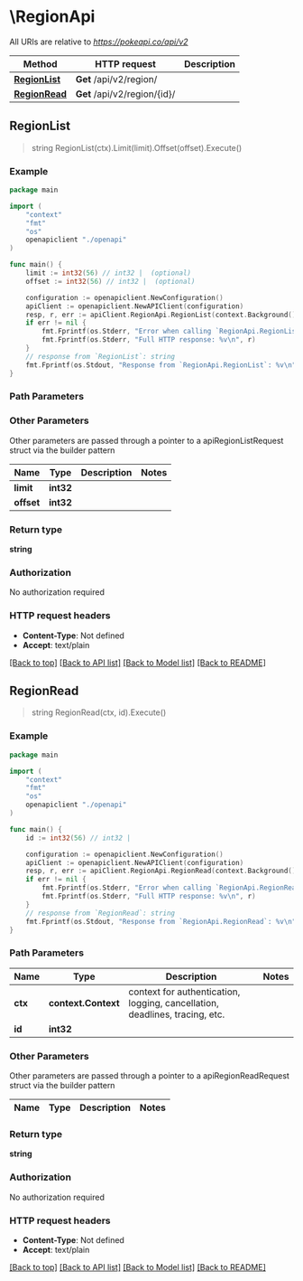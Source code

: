 # \RegionApi

All URIs are relative to *https://pokeapi.co/api/v2*

Method | HTTP request | Description
------------- | ------------- | -------------
[**RegionList**](RegionApi.md#RegionList) | **Get** /api/v2/region/ | 
[**RegionRead**](RegionApi.md#RegionRead) | **Get** /api/v2/region/{id}/ | 



## RegionList

> string RegionList(ctx).Limit(limit).Offset(offset).Execute()



### Example

```go
package main

import (
    "context"
    "fmt"
    "os"
    openapiclient "./openapi"
)

func main() {
    limit := int32(56) // int32 |  (optional)
    offset := int32(56) // int32 |  (optional)

    configuration := openapiclient.NewConfiguration()
    apiClient := openapiclient.NewAPIClient(configuration)
    resp, r, err := apiClient.RegionApi.RegionList(context.Background()).Limit(limit).Offset(offset).Execute()
    if err != nil {
        fmt.Fprintf(os.Stderr, "Error when calling `RegionApi.RegionList``: %v\n", err)
        fmt.Fprintf(os.Stderr, "Full HTTP response: %v\n", r)
    }
    // response from `RegionList`: string
    fmt.Fprintf(os.Stdout, "Response from `RegionApi.RegionList`: %v\n", resp)
}
```

### Path Parameters



### Other Parameters

Other parameters are passed through a pointer to a apiRegionListRequest struct via the builder pattern


Name | Type | Description  | Notes
------------- | ------------- | ------------- | -------------
 **limit** | **int32** |  | 
 **offset** | **int32** |  | 

### Return type

**string**

### Authorization

No authorization required

### HTTP request headers

- **Content-Type**: Not defined
- **Accept**: text/plain

[[Back to top]](#) [[Back to API list]](../README.md#documentation-for-api-endpoints)
[[Back to Model list]](../README.md#documentation-for-models)
[[Back to README]](../README.md)


## RegionRead

> string RegionRead(ctx, id).Execute()



### Example

```go
package main

import (
    "context"
    "fmt"
    "os"
    openapiclient "./openapi"
)

func main() {
    id := int32(56) // int32 | 

    configuration := openapiclient.NewConfiguration()
    apiClient := openapiclient.NewAPIClient(configuration)
    resp, r, err := apiClient.RegionApi.RegionRead(context.Background(), id).Execute()
    if err != nil {
        fmt.Fprintf(os.Stderr, "Error when calling `RegionApi.RegionRead``: %v\n", err)
        fmt.Fprintf(os.Stderr, "Full HTTP response: %v\n", r)
    }
    // response from `RegionRead`: string
    fmt.Fprintf(os.Stdout, "Response from `RegionApi.RegionRead`: %v\n", resp)
}
```

### Path Parameters


Name | Type | Description  | Notes
------------- | ------------- | ------------- | -------------
**ctx** | **context.Context** | context for authentication, logging, cancellation, deadlines, tracing, etc.
**id** | **int32** |  | 

### Other Parameters

Other parameters are passed through a pointer to a apiRegionReadRequest struct via the builder pattern


Name | Type | Description  | Notes
------------- | ------------- | ------------- | -------------


### Return type

**string**

### Authorization

No authorization required

### HTTP request headers

- **Content-Type**: Not defined
- **Accept**: text/plain

[[Back to top]](#) [[Back to API list]](../README.md#documentation-for-api-endpoints)
[[Back to Model list]](../README.md#documentation-for-models)
[[Back to README]](../README.md)

